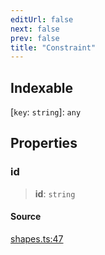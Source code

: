 ```yaml
---
editUrl: false
next: false
prev: false
title: "Constraint"
---
```


## Indexable

 \[`key`: `string`\]: `any`

## Properties

### id

> **id**: `string`

#### Source

[shapes.ts:47](https://github.com/dgmjs/dgmjs/blob/main/packages/core/src/shapes.ts#L47)
